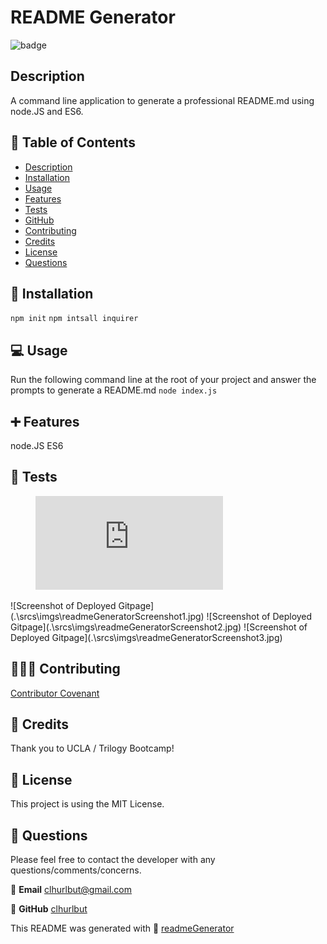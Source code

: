 # README Generator

  ![badge](https://img.shields.io/badge/License-MIT-brightgreen)

  ## Description
   A command line application to generate a professional README.md using node.JS and ES6.

  ## 🔎 Table of Contents
  - [Description](#Description)
  - [Installation](#Installation)
  - [Usage](#Usage)
  - [Features](#Features)
  - [Tests](#Tests)
  - [GitHub](#GitHub)
  - [Contributing](#Contributing)
  - [Credits](#Credits)
  - [License](#License)
  - [Questions](#Questions)

  ## 💽 Installation
   `npm init` `npm intsall inquirer`
  
  ## 💻 Usage 
   Run the following command line at the root of your project and answer the prompts to generate a README.md `node index.js` 

  ## ➕ Features
   node.JS ES6

  ## 💾 Tests
  <figure class="video_container">
  <iframe src="https://drive.google.com/file/d/1PDOumJT18RwH_XMtb2Jz9BcvVcwp01Bt/preview" frameborder="0" allowfullscreen="true"> </iframe>
</figure>
![Screenshot of Deployed Gitpage](.\srcs\imgs\readmeGeneratorScreenshot1.jpg)
![Screenshot of Deployed Gitpage](.\srcs\imgs\readmeGeneratorScreenshot2.jpg)
![Screenshot of Deployed Gitpage](.\srcs\imgs\readmeGeneratorScreenshot3.jpg)


  ## 🧑‍🤝‍🧑 Contributing
   [Contributor Covenant](https://www.contributor-covenant.org/)

  ## 💖 Credits
   Thank you to UCLA / Trilogy Bootcamp!

  ## 📒 License 
   This project is using the MIT License. 

  ## 🙋 Questions 
   Please feel free to contact the developer with any questions/comments/concerns. 
   
   📧 **Email**
   <clhurlbut@gmail.com>
   
   🔗 **GitHub** 
   [clhurlbut](https://github.com/clhurlbut)
   



  This README was generated with 🥔 [readmeGenerator](https://github.com/clhurlbut/readmeGenerator)  
  

